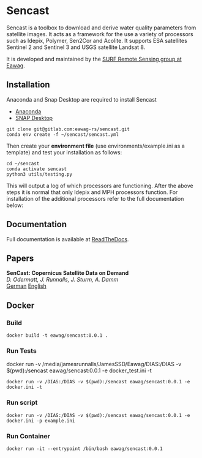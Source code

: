 # Sencast

Sencast is a toolbox to download and derive water quality parameters from satellite images. It acts as a framework for 
the use a variety of processors such as Idepix, Polymer, Sen2Cor and Acolite. It supports ESA satellites Sentinel 2 and 
Sentinel 3 and USGS satellite Landsat 8.

It is developed and maintained by the [SURF Remote Sensing group at Eawag](https://www.eawag.ch/en/department/surf/main-focus/remote-sensing/).
## Installation
Anaconda and Snap Desktop are required to install Sencast
- [Anaconda](https://www.anaconda.com)
- [SNAP Desktop](https://step.esa.int/main/download/snap-download/)
```
git clone git@gitlab.com:eawag-rs/sencast.git
conda env create -f ~/sencast/sencast.yml
```
Then create your **environment file** (use environments/example.ini as a template) and test your installation as follows:
```
cd ~/sencast
conda activate sencast
python3 utils/testing.py
```
This will output a log of which processors are functioning. After the above steps it is normal that only Idepix and MPH 
processors function. For installation of the additional processors refer to the full documentation below:

## Documentation

Full documentation is available at [ReadTheDocs](https://sencast.readthedocs.io/en/latest/?).

## Papers

**SenCast: Copernicus Satellite Data on Demand**  
*D. Odermatt, J. Runnalls, J. Sturm, A. Damm*  
[German](https://www.dora.lib4ri.ch/eawag/islandora/object/eawag%3A21549/datastream/PDF4/Odermatt-2020-SenCast-%28accepted_version%29.pdf) [English](https://www.dora.lib4ri.ch/eawag/islandora/object/eawag%3A21549/datastream/PDF3/Odermatt-2020-SenCast-%28unspecified_8a1c1609%29.pdf)

## Docker

### Build

`docker build -t eawag/sencast:0.0.1 .`

### Run Tests

docker run -v /media/jamesrunnalls/JamesSSD/Eawag/DIAS:/DIAS -v $(pwd):/sencast eawag/sencast:0.0.1 -e docker_test.ini -t

`docker run -v /DIAS:/DIAS -v $(pwd):/sencast eawag/sencast:0.0.1 -e docker.ini -t`

### Run script

`docker run -v /DIAS:/DIAS -v $(pwd):/sencast eawag/sencast:0.0.1 -e docker.ini -p example.ini`

### Run Container

`docker run -it --entrypoint /bin/bash eawag/sencast:0.0.1`